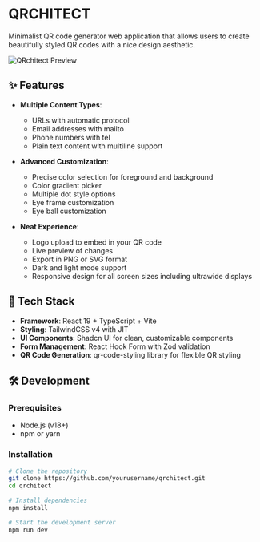 # QRCHITECT

Minimalist QR code generator web application that allows users to create beautifully styled QR codes with a nice design aesthetic.

![QRchitect Preview](https://github.com/user-attachments/assets/edd0f55c-0dd3-4d57-92d7-4631cf992608)

## ✨ Features

- **Multiple Content Types**:
  - URLs with automatic protocol
  - Email addresses with mailto
  - Phone numbers with tel
  - Plain text content with multiline support

- **Advanced Customization**:
  - Precise color selection for foreground and background
  - Color gradient picker
  - Multiple dot style options
  - Eye frame customization
  - Eye ball customization

- **Neat Experience**:
  - Logo upload to embed in your QR code
  - Live preview of changes
  - Export in PNG or SVG format
  - Dark and light mode support
  - Responsive design for all screen sizes including ultrawide displays

## 🚀 Tech Stack

- **Framework**: React 19 + TypeScript + Vite
- **Styling**: TailwindCSS v4 with JIT
- **UI Components**: Shadcn UI for clean, customizable components
- **Form Management**: React Hook Form with Zod validation
- **QR Code Generation**: qr-code-styling library for flexible QR styling

## 🛠️ Development

### Prerequisites

- Node.js (v18+)
- npm or yarn

### Installation

```bash
# Clone the repository
git clone https://github.com/yourusername/qrchitect.git
cd qrchitect

# Install dependencies
npm install

# Start the development server
npm run dev
```
